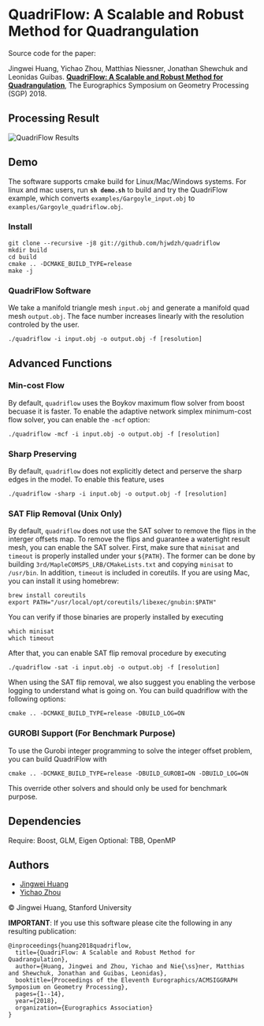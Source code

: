 # QuadriFlow: A Scalable and Robust Method for Quadrangulation

Source code for the paper:

Jingwei Huang, Yichao Zhou, Matthias Niessner, Jonathan Shewchuk and Leonidas Guibas. [**QuadriFlow: A Scalable and Robust Method for Quadrangulation**](http://stanford.edu/~jingweih/papers/quadriflow/quadriflow.pdf), The Eurographics Symposium on Geometry Processing (SGP) 2018.

## Processing Result

![QuadriFlow Results](https://github.com/hjwdzh/quadriflow/raw/master/img/result.jpg)

## Demo

The software supports cmake build for Linux/Mac/Windows systems. For linux and mac users, run **`sh demo.sh`** to build and try the QuadriFlow example, which converts `examples/Gargoyle_input.obj` to `examples/Gargoyle_quadriflow.obj`.

### Install

```
git clone --recursive -j8 git://github.com/hjwdzh/quadriflow
mkdir build
cd build
cmake .. -DCMAKE_BUILD_TYPE=release
make -j
```

### QuadriFlow Software

We take a manifold triangle mesh `input.obj` and generate a manifold quad mesh `output.obj`. The face number increases linearly with the resolution controled by the user.

```
./quadriflow -i input.obj -o output.obj -f [resolution]
```

## Advanced Functions

### Min-cost Flow
By default, `quadriflow` uses the Boykov maximum flow solver from boost becuase it is faster.  To
enable the adaptive network simplex minimum-cost flow solver, you can enable the `-mcf` option:

```
./quadriflow -mcf -i input.obj -o output.obj -f [resolution]
```

### Sharp Preserving
By default, `quadriflow` does not explicitly detect and perserve the sharp edges in the model. To
enable this feature, uses

```
./quadriflow -sharp -i input.obj -o output.obj -f [resolution]
```

### SAT Flip Removal (Unix Only)
By default, `quadriflow` does not use the SAT solver to remove the flips in the interger offsets
map.  To remove the flips and guarantee a watertight result mesh, you can enable the SAT solver.
First, make sure that `minisat` and `timeout` is properly installed under your `${PATH}`.  The
former can be done by building `3rd/MapleCOMSPS_LRB/CMakeLists.txt` and copying `minisat` to `/usr/bin`.
In addition, `timeout` is included in coreutils. If you are using Mac, you can install it using
homebrew:
```
brew install coreutils
export PATH="/usr/local/opt/coreutils/libexec/gnubin:$PATH"
```

You can verify if those binaries are properly installed by executing
```
which minisat
which timeout
```

After that, you can enable SAT flip removal procedure by executing
```
./quadriflow -sat -i input.obj -o output.obj -f [resolution]
```

When using the SAT flip removal, we also suggest you enabling the verbose logging to understand
what is going on. You can build quadriflow with the following options:
```
cmake .. -DCMAKE_BUILD_TYPE=release -DBUILD_LOG=ON
```

### GUROBI Support (For Benchmark Purpose)

To use the Gurobi integer programming to solve the integer offset problem, you can build QuadriFlow with
```
cmake .. -DCMAKE_BUILD_TYPE=release -DBUILD_GUROBI=ON -DBUILD_LOG=ON
```
This override other solvers and should only be used for benchmark purpose.

## Dependencies
Require: Boost, GLM, Eigen
Optional: TBB, OpenMP

## Authors
- [Jingwei Huang](mailto:jingweih@stanford.edu)
- [Yichao Zhou](mailto:zyc@berkeley.edu)

&copy; Jingwei Huang, Stanford University

**IMPORTANT**: If you use this software please cite the following in any resulting publication:
```
@inproceedings{huang2018quadriflow,
  title={QuadriFlow: A Scalable and Robust Method for Quadrangulation},
  author={Huang, Jingwei and Zhou, Yichao and Nie{\ss}ner, Matthias and Shewchuk, Jonathan and Guibas, Leonidas},
  booktitle={Proceedings of the Eleventh Eurographics/ACMSIGGRAPH Symposium on Geometry Processing},
  pages={1--14},
  year={2018},
  organization={Eurographics Association}
}
```


